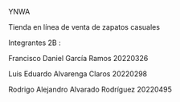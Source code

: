 YNWA

Tienda en línea de venta de zapatos casuales

Integrantes 2B :

Francisco Daniel García Ramos 20220326

Luis Eduardo Alvarenga Claros 20220298

Rodrigo Alejandro Alvarado Rodríguez 20220495
